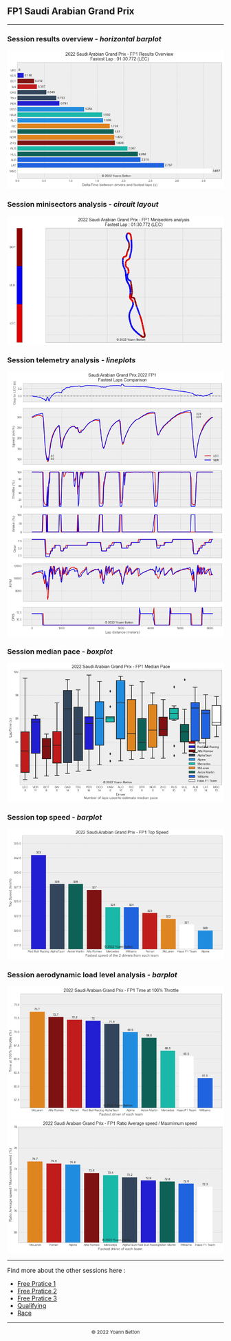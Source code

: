## FP1 Saudi Arabian Grand Prix

---

### Session results overview - *horizontal barplot*

<img src="/output/2022-03-27_Saudi_Arabian_Grand_Prix/fp1_results_overview_white.png?raw=true"/>

### Session minisectors analysis - *circuit layout*

<img src="/output/2022-03-27_Saudi_Arabian_Grand_Prix/fp1_minisectors_analysis_white.png?raw=true"/>

### Session telemetry analysis - *lineplots*

<img src="/output/2022-03-27_Saudi_Arabian_Grand_Prix/fp1_telemetry_analysis_white.png?raw=true"/>

### Session median pace - *boxplot*

<img src="/output/2022-03-27_Saudi_Arabian_Grand_Prix/fp1_median_pace_white.png?raw=true"/>

### Session top speed - *barplot*

<img src="/output/2022-03-27_Saudi_Arabian_Grand_Prix/topspeed_fp1_white.png?raw=true"/>

### Session aerodynamic load level analysis - *barplot*

<img src="/output/2022-03-27_Saudi_Arabian_Grand_Prix/fp1_maximum_throttle_white.png?raw=true"/>

<img src="/output/2022-03-27_Saudi_Arabian_Grand_Prix/fp1_speed_ratio_white.png?raw=true"/>

--- 

Find more about the other sessions here :
  - [Free Pratice 1](/page/FP1/2022-03-27_Saudi_Arabian_Grand_Prix)  
  - [Free Pratice 2](/page/FP2/2022-03-27_Saudi_Arabian_Grand_Prix) 
  - [Free Pratice 3](/page/FP3/2022-03-27_Saudi_Arabian_Grand_Prix)
  - [Qualifying](/page/Qualifying/2022-03-27_Saudi_Arabian_Grand_Prix) 
  - [Race](/page/Race/2022-03-27_Saudi_Arabian_Grand_Prix)

---

<div style="text-align: center">
  <p style="font-size:11px">&copy; 2022 Yoann Betton</p>
</div>

<!-- ---

<p style="font-size:11px">Page generated from <a href="https://github.com/yoannbtn/yoannbtn.github.io">github.com/yoannbtn</a>.</p> -->
